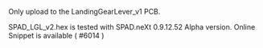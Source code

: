 Only upload to the LandingGearLever_v1 PCB.

SPAD_LGL_v2.hex is tested with SPAD.neXt 0.9.12.52 Alpha version. 
Online Snippet is available ( #6014 )
